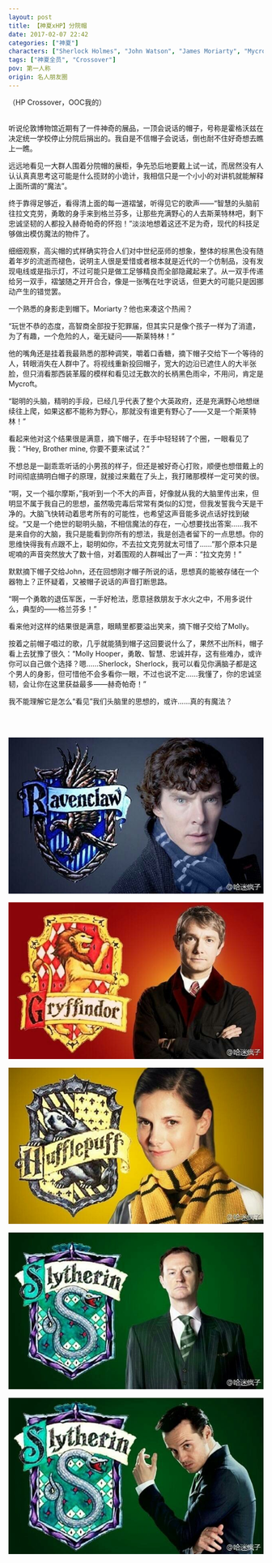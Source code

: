 ```yaml
---
layout: post
title: 【神夏xHP】分院帽
date: 2017-02-07 22:42
categories: ["神夏"]
characters: ["Sherlock Holmes", "John Watson", "James Moriarty", "Mycroft Holmes", "Molly Hooper"]
tags: ["神夏全员", "Crossover"]
pov: 第一人称
origin: 名人朋友圈
---
```


（HP Crossover，OOC我的）
<br><br>

听说伦敦博物馆近期有了一件神奇的展品，一顶会说话的帽子，号称是霍格沃兹在决定统一学校停止分院后捐出的。我自是不信帽子会说话，倒也耐不住好奇想去瞧上一瞧。

远远地看见一大群人围着分院帽的展柜，争先恐后地要戴上试一试，而居然没有人认认真真思考这可能是什么揽财的小诡计，我相信只是一个小小的对讲机就能解释上面所谓的“魔法”。

终于靠得足够近，看得清上面的每一道褶皱，听得见它的歌声——“智慧的头脑前往拉文克劳，勇敢的身手来到格兰芬多，让那些充满野心的人去斯莱特林吧，剩下忠诚坚韧的人都投入赫奇帕奇的怀抱！”淡淡地想着这还不足为奇，现代的科技足够做出模仿魔法的物件了。

细细观察，高尖帽的式样确实符合人们对中世纪巫师的想象，整体的棕黑色没有随着年岁的流逝而褪色，说明主人很是爱惜或者根本就是近代的一个仿制品，没有发现电线或是指示灯，不过可能只是做工足够精良而全部隐藏起来了。从一双手传递给另一双手，褶皱随之开开合合，像是一张嘴在吐字说话，但更大的可能只是因挪动产生的错觉罢。

一个熟悉的身影走到帽下。Moriarty？他也来凑这个热闹？

“玩世不恭的态度，高智商全部投于犯罪届，但其实只是像个孩子一样为了消遣，为了有趣，一个危险的人，毫无疑问——斯莱特林！”

他的嘴角还是挂着我最熟悉的那种调笑，嚼着口香糖，摘下帽子交给下一个等待的人，转眼消失在人群中了。将视线重新投回帽子，宽大的边沿已遮住人的大半张脸，但只消看那西装革履的模样和看见过无数次的长柄黑色雨伞，不用问，肯定是Mycroft。

“聪明的头脑，精明的手段，已经几乎代表了整个大英政府，还是充满野心地想继续往上爬，如果这都不能称为野心，那就没有谁更有野心了——又是一个斯莱特林！”

看起来他对这个结果很是满意，摘下帽子，在手中轻轻转了个圈，一眼看见了我：“Hey, Brother mine, 你要不要来试试？”

不想总是一副乖乖听话的小男孩的样子，但还是被好奇心打败，顺便也想借戴上的时间彻底搞明白帽子的原理，就接过来戴在了头上，我打赌那模样一定可笑的很。

“啊，又一个福尔摩斯，”我听到一个不大的声音，好像就从我的大脑里传出来，但明显不属于我自己的思想，虽然吸完毒后常常有类似的幻觉，但我发誓我今天是干净的。大脑飞快转动着思考所有的可能性，也希望这声音能多说点话好找到破绽。“又是一个绝世的聪明头脑，不相信魔法的存在，一心想要找出答案……我不是来自你的大脑，我只是能看到你所有的想法，我是创造者留下的一点思想。你的思维快得我有点跟不上，聪明如你，不去拉文克劳就太可惜了……”那个原本只是呢喃的声音突然放大了数十倍，对着围观的人群喊出了一声：“拉文克劳！”

默默摘下帽子交给John，还在回想刚才帽子所说的话，思想真的能被存储在一个器物上？正怀疑着，又被帽子说话的声音打断思路。

“啊一个勇敢的退伍军医，一手好枪法，愿意拯救朋友于水火之中，不用多说什么，典型的——格兰芬多！”

看来他对这样的结果很是满意，眼睛里都要溢出笑来，摘下帽子交给了Molly。

按着之前帽子唱过的歌，几乎就能猜到帽子这回要说什么了，果然不出所料，帽子看上去犹豫了很久：“Molly Hooper，勇敢、智慧、忠诚并存，这有些难办，或许你可以自己做个选择？嗯……Sherlock，Sherlock，我可以看见你满脑子都是这个男人的身影，但可惜他不会多看你一眼，不过也说不定……我懂了，你的忠诚坚韧，会让你在这里获益最多——赫奇帕奇！”

我不能理解它是怎么“看见”我们头脑里的思想的，或许……真的有魔法？

<br><br>

![](/assets/images/mrpyq/2017-02-07-Sherlock-1.jpg)

![](/assets/images/mrpyq/2017-02-07-Sherlock-2.jpg)

![](/assets/images/mrpyq/2017-02-07-Sherlock-3.jpg)

![](/assets/images/mrpyq/2017-02-07-Sherlock-4.jpg)

![](/assets/images/mrpyq/2017-02-07-Sherlock-5.jpg)
